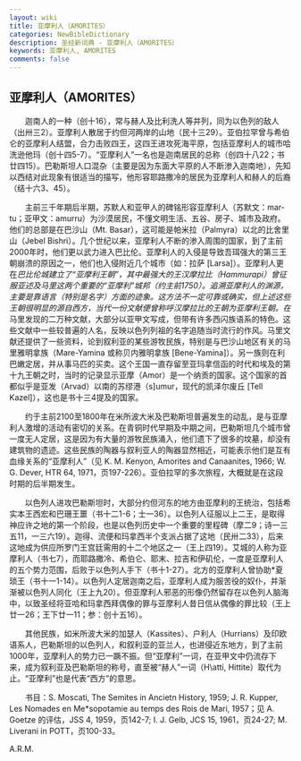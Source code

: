 ```yaml
---
layout: wiki
title: 亚摩利人（AMORITES）
categories: NewBibleDictionary
description: 圣经新词典 - 亚摩利人（AMORITES）
keywords: 亚摩利人, AMORITES
comments: false
---
```


## 亚摩利人（AMORITES）

　　迦南人的一种（创十16），常与赫人及比利洗人等并列，同为以色列的敌人（出卅三2）。亚摩利人散居于约但河两岸的山地（民十三29）。亚伯拉罕曾与希伯仑的亚摩利人结盟，合力击败四王，这四王进攻死海平原，包括亚摩利人的城市哈洗逊他玛（创十四5-7）。“亚摩利人”一名也是迦南居民的总称（创四十八22；书廿四15）。巴勒斯坦人口混杂（主要是因为东面大平原的人不断渗入迦南地），先知以西结对此现象有很适当的描写，他形容耶路撒冷的居民为亚摩利人和赫人的后裔（结十六3、45）。

　　主前三千年期后半期，苏默人和亚甲人的碑铭形容亚摩利人（苏默文：mar-tu；亚甲文：amurru）为沙漠居民，不懂文明生活、五谷、房子、城市及政府。他们的总部是在巴沙山（Mt. Basar），这可能是帕米拉（Palmyra）以北的比舍里山（Jebel Bishri）。几个世纪以来，亚摩利人不断的渗入周围的国家，到了主前2000年时，他们更以武力进入巴比伦。亚摩利人的入侵是导致吾珥强大的第三王朝崩溃的原因之一，他们也入侵附近几个城市（如：拉萨 [Larsa]）。亚摩利人更在*巴比伦城建立了“亚摩利王朝”，其中最强大的王汉摩拉比（Hammurapi）曾征服亚述及马里这两个重要的“亚摩利”城邦（约主前1750）。追溯亚摩利人的渊源，主要是靠语言（特别是名字）方面的迹象。这方法不一定可靠或确实，但上述这些王朝很明显的源自西方，当代一份文献便曾称呼汉摩拉比的王朝为亚摩利王朝。在*马里发现的二万种文献，大部分以亚甲文写成，但带有许多西闪族语系的特色。这些文献中一些较普遍的人名，反映以色列列祖的名字追随当时流行的作风。马里文献还提供了一些资料，论到叙利亚的某些游牧民族，特别是与巴沙山地区有关的马里雅明拿族（Mare-Yamina 或称贝内雅明拿族 [Bene-Yamina]）。另一族则在利巴嫩定居，并从事马匹的买卖。这个王国一直存留至亚玛拿信函的时代和埃及的第十九王朝之时，当时的记录显示亚摩（Amor）是一个纳贡的国家。这个国家的首都似乎是亚发（Arvad）以南的苏缪港（s]umur，现代的凯泽尔废丘 [Tell Kazel]），这也是书十三4提及的国家。

　　约于主前2100至1800年在米所波大米及巴勒斯坦普遍发生的动乱，是与亚摩利人激增的活动有密切的关系。在青铜时代早期及中期之间，巴勒斯坦几个城市曾一度无人定居，这是因为有大量的游牧民族涌入，他们遗下了很多的坟墓，却没有建筑物的遗迹。这些民族的陶器与叙利亚人的陶器显然相近，可能表示他们是互有血缘关系的“亚摩利人”（见 K. M. Kenyon, Amorites and Canaanites, 1966; W. G. Dever, HTR 64, 1971，页197-226）。亚伯拉罕的多次旅程，大概就是在这段时期的后半期发生。

　　以色列人进攻巴勒斯坦时，大部分约但河东的地方由亚摩利的王统治，包括希实本王西宏和巴珊王噩（书十二1-6；士一36）。以色列人征服以上二王，是取得神应许之地的第一个阶段，也是以色列历史中一个重要的里程碑（摩二9；诗一三五11，一三六19）。迦得、流便和玛拿西半个支派占据了这地（民卅二33），后来这地成为供应所罗门王宫廷需用的十二个地区之一（王上四19）。艾城的人称为亚摩利人（书七7），而耶路撒冷、希伯仑、耶末、拉吉和伊矶伦，一度是亚摩利人的五个势力范围，后败于以色列人手下（书十1-27）。北方的亚摩利人曾协助*夏琐王（书十一1-14）。以色列人定居迦南之后，亚摩利人成为服苦役的奴仆，并渐渐被以色列人同化（王上九20）。但亚摩利人邪恶的形像仍然留存在以色列人脑海中，以致圣经将亚哈和玛拿西拜偶像的罪与亚摩利人昔日信从偶像的罪比较（王上廿一26；王下廿一11；参：创十五16）。

　　其他民族，如米所波大米的加瑟人（Kassites）、户利人（Hurrians）及印欧语系人，巴勒斯坦的以色列人，和叙利亚的亚兰人，也进侵近东地方，到了主前1000年，亚摩利人的势力已一蹶不振。但“亚摩利”一词，在亚甲文中仍流存下来，成为叙利亚及巴勒斯坦的称号，直至被“赫人”一词（H\atti, Hittite）取代为止。“亚摩利”也是代表“西方”的意思。

　　书目：S. Moscati, The Semites in Ancietn History, 1959; J. R. Kupper, Les Nomades en Me*sopotamie au temps des Rois de Mari, 1957；见 A. Goetze 的评估，JSS 4, 1959，页142-7; I. J. Gelb, JCS 15, 1961，页24-27; M. Liverani in POTT，页100-33。

A.R.M.
